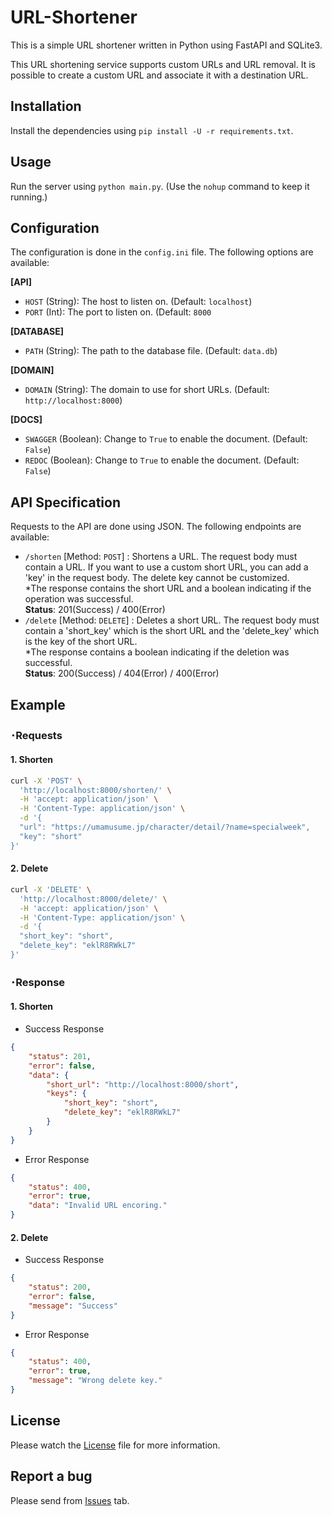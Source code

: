 # URL-Shortener
This is a simple URL shortener written in Python using FastAPI and SQLite3.

This URL shortening service supports custom URLs and URL removal.
It is possible to create a custom URL and associate it with a destination URL.

## Installation
Install the dependencies using `pip install -U -r requirements.txt`.

## Usage
Run the server using `python main.py`. (Use the `nohup` command to keep it running.)

## Configuration
The configuration is done in the `config.ini` file. The following options are available:

**[API]**
 - `HOST` (String): The host to listen on. (Default: `localhost`)
 - `PORT` (Int): The port to listen on. (Default: `8000`

**[DATABASE]**
 - `PATH` (String): The path to the database file. (Default: `data.db`)

**[DOMAIN]**
 - `DOMAIN` (String): The domain to use for short URLs. (Default: `http://localhost:8000`)

**[DOCS]**
 - `SWAGGER` (Boolean): Change to `True` to enable the document. (Default: `False`)
 - `REDOC` (Boolean): Change to `True` to enable the document. (Default: `False`)

## API Specification
Requests to the API are done using JSON. The following endpoints are available:
 - `/shorten` [Method: `POST`] : Shortens a URL. The request body must contain a URL. If you want to use a custom short URL, you can add a 'key' in the request body. The delete key cannot be customized.<br>*The response contains the short URL and a boolean indicating if the operation was successful.<br>
**Status**: 201(Success) / 400(Error)
 - `/delete` [Method: `DELETE`] : Deletes a short URL. The request body must contain a 'short_key' which is the short URL and the 'delete_key' which is the key of the short URL.<br>*The response contains a boolean indicating if the deletion was successful.<br>
**Status**: 200(Success) / 404(Error) / 400(Error)

## Example
### ･Requests
#### 1. Shorten
```bash
curl -X 'POST' \
  'http://localhost:8000/shorten/' \
  -H 'accept: application/json' \
  -H 'Content-Type: application/json' \
  -d '{
  "url": "https://umamusume.jp/character/detail/?name=specialweek",
  "key": "short"
}'
```

#### 2. Delete
```bash
curl -X 'DELETE' \
  'http://localhost:8000/delete/' \
  -H 'accept: application/json' \
  -H 'Content-Type: application/json' \
  -d '{
  "short_key": "short",
  "delete_key": "eklR8RWkL7"
}'
```

### ･Response
#### 1. Shorten
 - Success Response
```json
{
    "status": 201,
    "error": false,
    "data": {
        "short_url": "http://localhost:8000/short",
        "keys": {
            "short_key": "short",
            "delete_key": "eklR8RWkL7"
        }
    }
}
```
 - Error Response
```json
{
    "status": 400,
    "error": true,
    "data": "Invalid URL encoring."
}
```

#### 2. Delete
 - Success Response
```json
{
    "status": 200,
    "error": false,
    "message": "Success"
}
```
 - Error Response
```json
{
    "status": 400,
    "error": true,
    "message": "Wrong delete key."
}
```

## License
Please watch the [License](https://github.com/MWindows99/URL-Shortener/blob/main/LICENSE) file for more information.

## Report a bug
Please send from [Issues](https://github.com/MWindows99/URL-Shortener/issues/new) tab.
